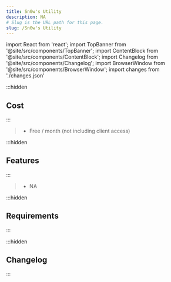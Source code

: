 ```yaml
---
title: Sn0w's Utility
description: NA
# Slug is the URL path for this page.
slug: /Sn0w's Utility
---
```


import React from 'react';
import TopBanner from '@site/src/components/TopBanner';
import ContentBlock from '@site/src/components/ContentBlock';
import Changelog from '@site/src/components/Changelog';
import BrowserWindow from '@site/src/components/BrowserWindow';
import changes from './changes.json'

<TopBanner title="Sn0w's Utility" version="v1.0.6" author="BotWithUs" offical="OFFICAL SCRIPT" skill="Necromancy">
</TopBanner>

:::hidden

## Cost

:::

<ContentBlock title="Cost">

> - Free / month (not including client access)

</ContentBlock>

:::hidden

## Features

:::

<ContentBlock title="Features">

> - NA

</ContentBlock>

:::hidden

## Requirements

:::
<ContentBlock title="Requirements">

</ContentBlock>

:::hidden

## Changelog

:::

<Changelog changes={changes}>

</Changelog>
